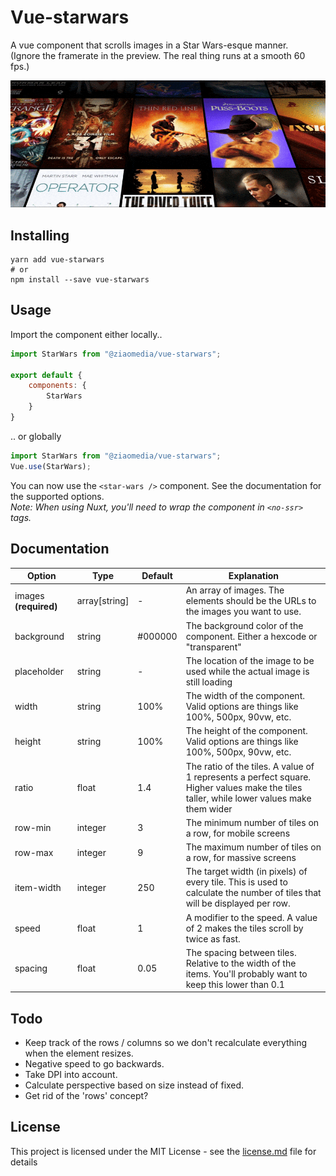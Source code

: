 # Vue-starwars

A vue component that scrolls images in a Star Wars-esque manner.  
(Ignore the framerate in the preview. The real thing runs at a smooth 60 fps.)

![preview](preview.gif "Preview")

## Installing
```
yarn add vue-starwars
# or
npm install --save vue-starwars
```

## Usage

Import the component either locally..

```js
import StarWars from "@ziaomedia/vue-starwars";

export default {
    components: {
        StarWars
    }
}
```

.. or globally

``` js
import StarWars from "@ziaomedia/vue-starwars";
Vue.use(StarWars);
```

You can now use the ```<star-wars />``` component. See the documentation for the supported options.  
*Note: When using Nuxt, you'll need to wrap the component in ```<no-ssr>``` tags.*

## Documentation

Option | Type | Default | Explanation
--- | --- | --- | ---
images **(required)** | array[string] | - | An array of images. The elements should be the URLs to the images you want to use.
background | string | #000000 | The background color of the component. Either a hexcode or "transparent"
placeholder | string | - | The location of the image to be used while the actual image is still loading
width | string | 100% | The width of the component. Valid options are things like 100%, 500px, 90vw, etc.
height | string | 100% | The height of the component. Valid options are things like 100%, 500px, 90vw, etc.
ratio | float | 1.4 | The ratio of the tiles. A value of 1 represents a perfect square. Higher values make the tiles taller, while lower values make them wider
row-min | integer | 3 | The minimum number of tiles on a row, for mobile screens
row-max | integer | 9 | The maximum number of tiles on a row, for massive screens
item-width | integer | 250 | The target width (in pixels) of every tile. This is used to calculate the number of tiles that will be displayed per row. 
speed | float | 1 | A modifier to the speed. A value of 2 makes the tiles scroll by twice as fast.
spacing | float | 0.05 | The spacing between tiles. Relative to the width of the items. You'll probably want to keep this lower than 0.1 

## Todo
- Keep track of the rows / columns so we don't recalculate everything when the element resizes.
- Negative speed to go backwards.
- Take DPI into account.
- Calculate perspective based on size instead of fixed.
- Get rid of the 'rows' concept?
 
## License
This project is licensed under the MIT License - see the [license.md](license.md) file for details